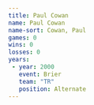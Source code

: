 ```yaml
---
title: Paul Cowan
name: Paul Cowan
name-sort: Cowan, Paul
games: 0
wins: 0
losses: 0
years:
 - year: 2000
   event: Brier
   team: "TR"
   position: Alternate
---
```

